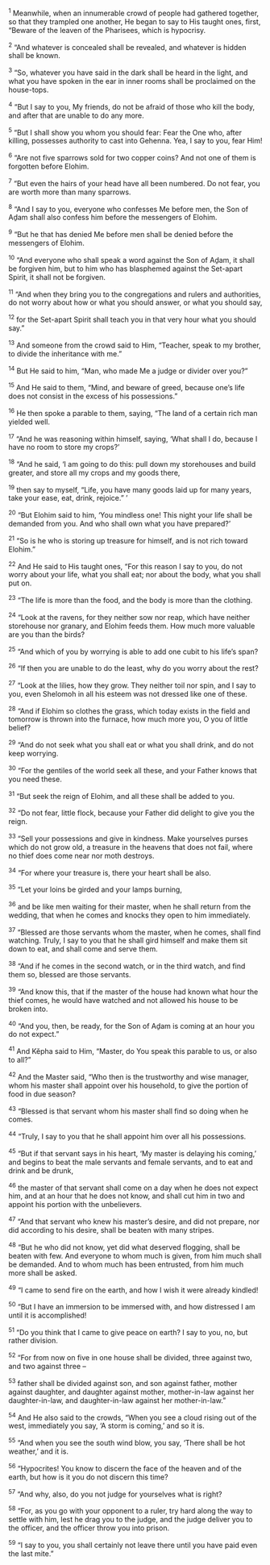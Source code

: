 <sup>1</sup> Meanwhile, when an innumerable crowd of people had gathered together, so that they trampled one another, He began to say to His taught ones, first, “Beware of the leaven of the Pharisees, which is hypocrisy.

<sup>2</sup> “And whatever is concealed shall be revealed, and whatever is hidden shall be known.

<sup>3</sup> “So, whatever you have said in the dark shall be heard in the light, and what you have spoken in the ear in inner rooms shall be proclaimed on the house-tops.

<sup>4</sup> “But I say to you, My friends, do not be afraid of those who kill the body, and after that are unable to do any more.

<sup>5</sup> “But I shall show you whom you should fear: Fear the One who, after killing, possesses authority to cast into Gehenna. Yea, I say to you, fear Him!

<sup>6</sup> “Are not five sparrows sold for two copper coins? And not one of them is forgotten before Elohim.

<sup>7</sup> “But even the hairs of your head have all been numbered. Do not fear, you are worth more than many sparrows.

<sup>8</sup> “And I say to you, everyone who confesses Me before men, the Son of Aḏam shall also confess him before the messengers of Elohim.

<sup>9</sup> “But he that has denied Me before men shall be denied before the messengers of Elohim.

<sup>10</sup> “And everyone who shall speak a word against the Son of Aḏam, it shall be forgiven him, but to him who has blasphemed against the Set-apart Spirit, it shall not be forgiven.

<sup>11</sup> “And when they bring you to the congregations and rulers and authorities, do not worry about how or what you should answer, or what you should say,

<sup>12</sup> for the Set-apart Spirit shall teach you in that very hour what you should say.”

<sup>13</sup> And someone from the crowd said to Him, “Teacher, speak to my brother, to divide the inheritance with me.”

<sup>14</sup> But He said to him, “Man, who made Me a judge or divider over you?”

<sup>15</sup> And He said to them, “Mind, and beware of greed, because one’s life does not consist in the excess of his possessions.”

<sup>16</sup> He then spoke a parable to them, saying, “The land of a certain rich man yielded well.

<sup>17</sup> “And he was reasoning within himself, saying, ‘What shall I do, because I have no room to store my crops?’

<sup>18</sup> “And he said, ‘I am going to do this: pull down my storehouses and build greater, and store all my crops and my goods there,

<sup>19</sup> then say to myself, “Life, you have many goods laid up for many years, take your ease, eat, drink, rejoice.” ’

<sup>20</sup> “But Elohim said to him, ‘You mindless one! This night your life shall be demanded from you. And who shall own what you have prepared?’

<sup>21</sup> “So is he who is storing up treasure for himself, and is not rich toward Elohim.”

<sup>22</sup> And He said to His taught ones, “For this reason I say to you, do not worry about your life, what you shall eat; nor about the body, what you shall put on.

<sup>23</sup> “The life is more than the food, and the body is more than the clothing.

<sup>24</sup> “Look at the ravens, for they neither sow nor reap, which have neither storehouse nor granary, and Elohim feeds them. How much more valuable are you than the birds?

<sup>25</sup> “And which of you by worrying is able to add one cubit to his life’s span?

<sup>26</sup> “If then you are unable to do the least, why do you worry about the rest?

<sup>27</sup> “Look at the lilies, how they grow. They neither toil nor spin, and I say to you, even Shelomoh in all his esteem was not dressed like one of these.

<sup>28</sup> “And if Elohim so clothes the grass, which today exists in the field and tomorrow is thrown into the furnace, how much more you, O you of little belief?

<sup>29</sup> “And do not seek what you shall eat or what you shall drink, and do not keep worrying.

<sup>30</sup> “For the gentiles of the world seek all these, and your Father knows that you need these.

<sup>31</sup> “But seek the reign of Elohim, and all these shall be added to you.

<sup>32</sup> “Do not fear, little flock, because your Father did delight to give you the reign.

<sup>33</sup> “Sell your possessions and give in kindness. Make yourselves purses which do not grow old, a treasure in the heavens that does not fail, where no thief does come near nor moth destroys.

<sup>34</sup> “For where your treasure is, there your heart shall be also.

<sup>35</sup> “Let your loins be girded and your lamps burning,

<sup>36</sup> and be like men waiting for their master, when he shall return from the wedding, that when he comes and knocks they open to him immediately.

<sup>37</sup> “Blessed are those servants whom the master, when he comes, shall find watching. Truly, I say to you that he shall gird himself and make them sit down to eat, and shall come and serve them.

<sup>38</sup> “And if he comes in the second watch, or in the third watch, and find them so, blessed are those servants.

<sup>39</sup> “And know this, that if the master of the house had known what hour the thief comes, he would have watched and not allowed his house to be broken into.

<sup>40</sup> “And you, then, be ready, for the Son of Aḏam is coming at an hour you do not expect.”

<sup>41</sup> And Kĕpha said to Him, “Master, do You speak this parable to us, or also to all?”

<sup>42</sup> And the Master said, “Who then is the trustworthy and wise manager, whom his master shall appoint over his household, to give the portion of food in due season?

<sup>43</sup> “Blessed is that servant whom his master shall find so doing when he comes.

<sup>44</sup> “Truly, I say to you that he shall appoint him over all his possessions.

<sup>45</sup> “But if that servant says in his heart, ‘My master is delaying his coming,’ and begins to beat the male servants and female servants, and to eat and drink and be drunk,

<sup>46</sup> the master of that servant shall come on a day when he does not expect him, and at an hour that he does not know, and shall cut him in two and appoint his portion with the unbelievers.

<sup>47</sup> “And that servant who knew his master’s desire, and did not prepare, nor did according to his desire, shall be beaten with many stripes.

<sup>48</sup> “But he who did not know, yet did what deserved flogging, shall be beaten with few. And everyone to whom much is given, from him much shall be demanded. And to whom much has been entrusted, from him much more shall be asked.

<sup>49</sup> “I came to send fire on the earth, and how I wish it were already kindled!

<sup>50</sup> “But I have an immersion to be immersed with, and how distressed I am until it is accomplished!

<sup>51</sup> “Do you think that I came to give peace on earth? I say to you, no, but rather division.

<sup>52</sup> “For from now on five in one house shall be divided, three against two, and two against three –

<sup>53</sup> father shall be divided against son, and son against father, mother against daughter, and daughter against mother, mother-in-law against her daughter-in-law, and daughter-in-law against her mother-in-law.”

<sup>54</sup> And He also said to the crowds, “When you see a cloud rising out of the west, immediately you say, ‘A storm is coming,’ and so it is.

<sup>55</sup> “And when you see the south wind blow, you say, ‘There shall be hot weather,’ and it is.

<sup>56</sup> “Hypocrites! You know to discern the face of the heaven and of the earth, but how is it you do not discern this time?

<sup>57</sup> “And why, also, do you not judge for yourselves what is right?

<sup>58</sup> “For, as you go with your opponent to a ruler, try hard along the way to settle with him, lest he drag you to the judge, and the judge deliver you to the officer, and the officer throw you into prison.

<sup>59</sup> “I say to you, you shall certainly not leave there until you have paid even the last mite.”

